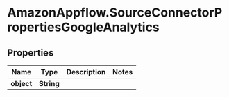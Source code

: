 # AmazonAppflow.SourceConnectorPropertiesGoogleAnalytics

## Properties

Name | Type | Description | Notes
------------ | ------------- | ------------- | -------------
**object** | **String** |  | 


